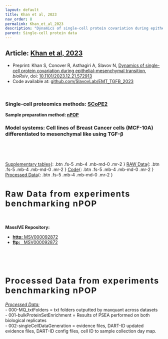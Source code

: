 ```yaml
---
layout: default
title: Khan et al, 2023
nav_order: 8
permalink: Khan_et_al_2023
description: "Dynamics of single-cell protein covariation during epithelial-mesenchymal transition | Slavov Laboratory"
parent: Single-cell protein data
---
```


## Article: [Khan et al, 2023](https://www.biorxiv.org/content/10.1101/2023.12.21.572913v1)


* Preprint: Khan S, Conover R, Asthagiri A, Slavov N, [Dynamics of single-cell protein covariation during epithelial-mesenchymal transition]( https://doi.org/10.1101/2023.12.21.572913), *bioRxiv*, doi: [10.1101/2023.12.21.572913](https://doi.org/10.1101/2023.12.21.572913)
* Code available at: [github.com/SlavovLab/EMT_TGFB_2023](https://github.com/SlavovLab/EMT_TGFB_2023)


&nbsp;

### Single-cell proteomics methods: [SCoPE2](SCoPE2)
**Sample preparation method: [nPOP](nPOP)**

### Model systems:  Cell lines of Breast Cancer cells (MCF-10A) differentiated to mesenchymal like using TGF-&beta;



&nbsp;


&nbsp;

[Supplementary tables](#supp_tables){: .btn .fs-5 .mb-4 .mb-md-0 .mr-2 }
[RAW Data](#raw_data){: .btn .fs-5 .mb-4 .mb-md-0 .mr-2 }
[Code](https://github.com/SlavovLab/EMT_TGFB_2023){: .btn .fs-5 .mb-4 .mb-md-0 .mr-2 }
[Processed Data](#proc_data){: .btn .fs-5 .mb-4 .mb-md-0 .mr-2 }

<h2 style="letter-spacing: 2px; font-size: 26px;" id="raw_data" >Raw Data from experiments benchmarking nPOP</h2>


&nbsp;


 **MassIVE Repository:**
  - [**http:**  MSV000092872](https://massive.ucsd.edu/ProteoSAFe/dataset.jsp?task=b4f28abc451b4e4a861583d95d68057a)
  - [**ftp:** &nbsp; MSV000092872](ftp://MSV000092872@massive.ucsd.edu)


  &nbsp;

  &nbsp;

<h2 style="letter-spacing: 2px; font-size: 26px;" id="proc_data" >Processed Data from experiments benchmarking nPOP</h2>

*[Processed Data: ](https://drive.google.com/drive/folders/1z5oPN47MsXrvDWlibEMdqQun_SDymeyN?usp=drive_link)*   
    - 000-MQ_txtFolders = txt folders outputted by maxquant across datasets  
    - 001-bulkProteinSetEnrichment = Results of PSEA performed on both biological replicates  
    - 002-singleCellDataGeneration = evidence files, DART-ID updated evidence files, DART-ID config   files, cell ID to sample collection day map.   

   &nbsp;

   &nbsp;
